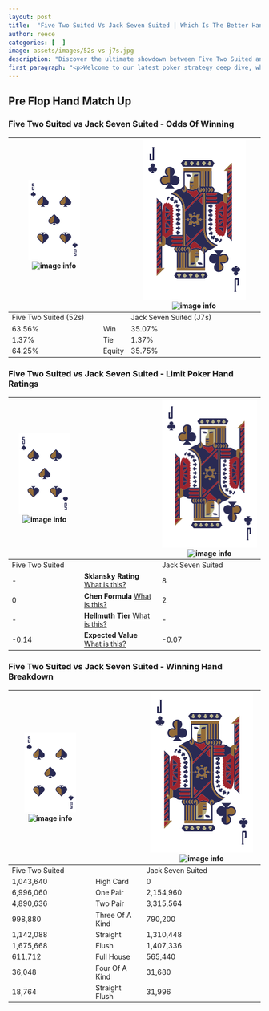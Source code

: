 ```yaml
---
layout: post
title:  "Five Two Suited Vs Jack Seven Suited | Which Is The Better Hand In Poker? A Complete Guide"
author: reece
categories: [  ]
image: assets/images/52s-vs-j7s.jpg
description: "Discover the ultimate showdown between Five Two Suited and Jack Seven Suited in poker! Uncover the odds, strategies, and scenarios where one hand triumphs over the other. Get ready to up your poker game with this thrilling analysis."
first_paragraph: "<p>Welcome to our latest poker strategy deep dive, where we're pitting two distinct hands against each other in a high-stakes showdown: Five Two Suited vs Jack Seven Suited.</p><p>In the dynamic world of poker, every decision counts, and knowing which hand holds the upper hand is key to your success at the table.</p><p>In this article, we'll dissect these two hands, explore the scenarios where one dominates the other, and equip you with the knowledge to make strategic choices that can tip the odds in your favor.</p><p>Get ready to unravel the intriguing dynamics of these poker hands and elevate your game to new heights.</p>"
---
```




[comment]: # (sp0)

## Pre Flop Hand Match Up

<div class="table hand-ratings" markdown="1"> 



### Five Two Suited vs Jack Seven Suited - Odds Of Winning


    
| ![image info](assets/images/hand1/5.png) ![image info](assets/images/hand1/2s.png) |  | ![image info](assets/images/hand2/J.png) ![image info](assets/images/hand2/7s.png) |
| -------- | -------- | -------- |
| Five Two Suited (52s) |  | Jack Seven Suited (J7s) |
| 63.56% | Win | 35.07% |
| 1.37% | Tie | 1.37% |
| 64.25% | Equity | 35.75% |




[comment]: # (sp1)



### Five Two Suited vs Jack Seven Suited - Limit Poker Hand Ratings


    
| ![image info](assets/images/hand1/5.png) ![image info](assets/images/hand1/2s.png) |  | ![image info](assets/images/hand2/J.png) ![image info](assets/images/hand2/7s.png) |
| -------- | -------- | -------- |
| Five Two Suited |  | Jack Seven Suited |
| - | **Sklansky Rating** [What is this?](/sklansky-rating-explained) | 8 |
| 0 | **Chen Formula** [What is this?](/chen-formula-explained) | 2 |
| - | **Hellmuth Tier** [What is this?](/Hellmuth-tier-explained) | - |
| -0.14 | **Expected Value** [What is this?](/expected-value-explained) | -0.07 |




[comment]: # (sp2)



### Five Two Suited vs Jack Seven Suited - Winning Hand Breakdown


    
| ![image info](assets/images/hand1/5.png) ![image info](assets/images/hand1/2s.png) |  | ![image info](assets/images/hand2/J.png) ![image info](assets/images/hand2/7s.png) |
| -------- | -------- | -------- |
| Five Two Suited |  | Jack Seven Suited |
| 1,043,640 | High Card | 0 |
| 6,996,060 | One Pair | 2,154,960 |
| 4,890,636 | Two Pair | 3,315,564 |
| 998,880 | Three Of A Kind | 790,200 |
| 1,142,088 | Straight | 1,310,448 |
| 1,675,668 | Flush | 1,407,336 |
| 611,712 | Full House | 565,440 |
| 36,048 | Four Of A Kind | 31,680 |
| 18,764 | Straight Flush | 31,996 |




[comment]: # (sp3)



</div>

[comment]: # (sp4)



[comment]: # (sp5)

